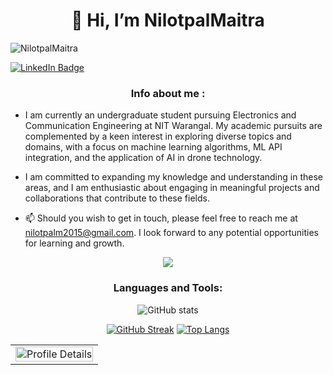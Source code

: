 
<h1 align="center">👋 Hi, I’m NilotpalMaitra</h1>
<p align="left"> <img src="https://komarev.com/ghpvc/?username=NilotpalMaitra7&label=Profile%20views&color=0e75b6&style=flat" alt="NilotpalMaitra" /> </p>
<div id="badges">
  <a href="www.linkedin.com/in/nilotpal-maitra-636018267">
    <img src="https://img.shields.io/badge/LinkedIn-blue?style=for-the-badge&logo=linkedin&logoColor=white" alt="LinkedIn Badge"/>
  </a>
</div>
<h3 align="Middle">Info about me :</h3>

- I am currently an undergraduate student pursuing Electronics and Communication Engineering at NIT Warangal. My academic pursuits are complemented by a keen interest in exploring diverse topics and domains, with a focus on machine learning algorithms, ML API integration, and the application of AI in drone technology.

- I am committed to expanding my knowledge and understanding in these areas, and I am enthusiastic about engaging in meaningful projects and collaborations that contribute to these fields.

- 📫 Should you wish to get in touch, please feel free to reach me at nilotpalm2015@gmail.com. I look forward to any potential opportunities for learning and growth.

<div align=center >

<img src="https://github-profile-trophy.vercel.app/?username=NilotpalMaitra&theme=darkhub">

<h3 align="Middle">Languages and Tools:</h3>

<div align=center >

![GitHub stats](https://github-readme-stats.vercel.app/api?username=NilotpalMaitra&theme=codeSTACKr&show_icons=true)

<div align=center >

[![GitHub Streak](http://github-readme-streak-stats.herokuapp.com?user=NilotpalMaitra&theme=codestackr&fire=EBDC3C&card_width=400&border=EB545400)](https://git.io/streak-stats)
[![Top Langs](https://github-readme-stats.vercel.app/api/top-langs/?username=NilotpalMaitra&layout=compact&theme=codeSTACKr)](https://github.com/anuraghazra/github-readme-stats)

<table>
  <tr>
    <td><img src="https://github-profile-summary-cards.vercel.app/api/cards/profile-details?username=NilotpalMaitra&theme=solarized_dark" alt="Profile Details" width="100%" height="auto"></td>
  </tr>
</table>

<!---
NilotpalMaitra/NilotpalMaitra is a ✨ special ✨ repository because its `README.md` (this file) appears on your GitHub profile.
You can click the Preview link to take a look at your changes.
--->
